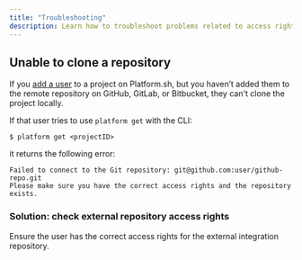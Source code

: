 ```yaml
---
title: "Troubleshooting"
description: Learn how to troubleshoot problems related to access rights when cloning repositories.
---
```


## Unable to clone a repository

If you [add a user](/administration/users.md#add-a-user-to-a-project) to a project on Platform.sh,
but you haven’t added them to the remote repository on GitHub, GitLab, or Bitbucket,
they can't clone the project locally.

If that user tries to use `platform get` with the CLI:
```
$ platform get <projectID>
```
it returns the following error:

```
Failed to connect to the Git repository: git@github.com:user/github-repo.git
Please make sure you have the correct access rights and the repository exists.
```

### Solution: check external repository access rights

Ensure the user has the correct access rights for the external integration repository.

